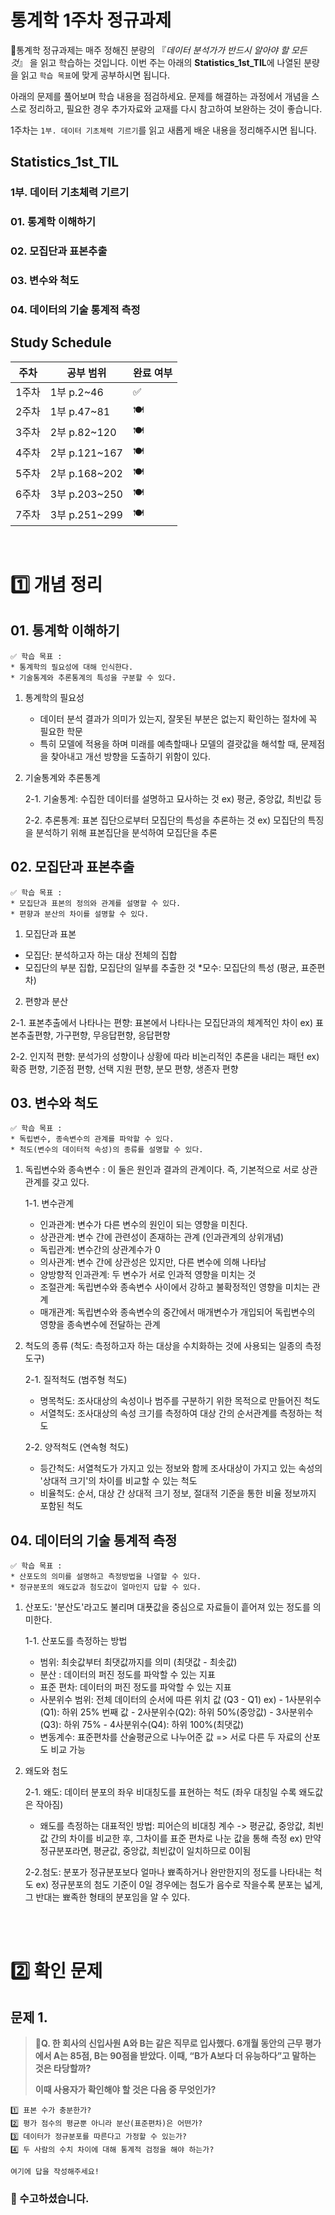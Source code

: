 # 통계학 1주차 정규과제

📌통계학 정규과제는 매주 정해진 분량의 『*데이터 분석가가 반드시 알아야 할 모든 것*』 을 읽고 학습하는 것입니다. 이번 주는 아래의 **Statistics_1st_TIL**에 나열된 분량을 읽고 `학습 목표`에 맞게 공부하시면 됩니다.

아래의 문제를 풀어보며 학습 내용을 점검하세요. 문제를 해결하는 과정에서 개념을 스스로 정리하고, 필요한 경우 추가자료와 교재를 다시 참고하여 보완하는 것이 좋습니다.

1주차는 `1부. 데이터 기초체력 기르기`를 읽고 새롭게 배운 내용을 정리해주시면 됩니다.


## Statistics_1st_TIL

### 1부. 데이터 기초체력 기르기
### 01. 통계학 이해하기
### 02. 모집단과 표본추출
### 03. 변수와 척도
### 04. 데이터의 기술 통계적 측정



## Study Schedule

| 주차  | 공부 범위     | 완료 여부 |
| ----- | ------------- | --------- |
| 1주차 | 1부 p.2~46    | ✅         |
| 2주차 | 1부 p.47~81   | 🍽️         |
| 3주차 | 2부 p.82~120  | 🍽️         |
| 4주차 | 2부 p.121~167 | 🍽️         |
| 5주차 | 2부 p.168~202 | 🍽️         |
| 6주차 | 3부 p.203~250 | 🍽️         |
| 7주차 | 3부 p.251~299 | 🍽️         |

<br>

<!-- 여기까진 그대로 둬 주세요-->


# 1️⃣ 개념 정리 
## 01. 통계학 이해하기

```
✅ 학습 목표 :
* 통계학의 필요성에 대해 인식한다.
* 기술통계와 추론통계의 특성을 구분할 수 있다.
```
1. 통계학의 필요성
   - 데이터 분석 결과가 의미가 있는지, 잘못된 부분은 없는지 확인하는 절차에 꼭 필요한 학문
   - 특히 모델에 적용을 하며 미래를 예측할때나 모델의 결괏값을 해석할 때, 문제점을 찾아내고 개선 방향을 도출하기 위함이 있다.
  
2. 기술통계와 추론통계

   2-1. 기술통계: 수집한 데이터를 설명하고 묘사하는 것
   ex) 평균, 중앙값, 최빈값 등

   2-2. 추론통계: 표본 집단으로부터 모집단의 특성을 추론하는 것
   ex) 모집단의 특징을 분석하기 위해 표본집단을 분석하여 모집단을 추론 
<!-- 새롭게 배운 내용을 자유롭게 정리해주세요.-->


## 02. 모집단과 표본추출

```
✅ 학습 목표 :
* 모집단과 표본의 정의와 관계를 설명할 수 있다.
* 편향과 분산의 차이를 설명할 수 있다.
```
1. 모집단과 표본
 - 모집단: 분석하고자 하는 대상 전체의 집합
 - 모집단의 부분 집합, 모집단의 일부를 추출한 것
   *모수: 모집단의 특성 (평균, 표준편차)

2. 편향과 분산
 
  2-1. 표본추출에서 나타나는 편향: 표본에서 나타나는 모집단과의 체계적인 차이
   ex) 표본추출편향, 가구편향, 무응답편향, 응답편향
 
  2-2. 인지적 편향: 분석가의 성향이나 상황에 따라 비논리적인 추론을 내리는 패턴 
   ex) 확증 편향, 기준점 편향, 선택 지원 편향, 분모 편향, 생존자 편향
<!-- 새롭게 배운 내용을 자유롭게 정리해주세요.-->


## 03. 변수와 척도
```
✅ 학습 목표 :
* 독립변수, 종속변수의 관계를 파악할 수 있다.
* 척도(변수의 데이터적 속성)의 종류를 설명할 수 있다.
```
1. 독립변수와 종속변수 : 이 둘은 원인과 결과의 관계이다. 즉, 기본적으로 서로 상관관계를 갖고 있다.

    1-1. 변수관계
    - 인과관계: 변수가 다른 변수의 원인이 되는 영향을 미친다.
    - 상관관계: 변수 간에 관련성이 존재하는 관계 (인과관계의 상위개념)
    - 독립관계: 변수간의 상관계수가 0
    - 의사관계: 변수 간에 상관성은 있지만, 다른 변수에 의해 나타남
    - 양방향적 인과관계: 두 변수가 서로 인과적 영향을 미치는 것
    - 조절관계: 독립변수와 종속변수 사이에서 강하고 불확정적인 영향을 미치는 관계
    - 매개관계: 독립변수와 종속변수의 중간에서 매개변수가 개입되어 독립변수의 영향을 종속변수에 전달하는 관계
      
3. 척도의 종류 (척도: 측정하고자 하는 대상을 수치화하는 것에 사용되는 일종의 측정 도구)

    2-1. 질적척도 (범주형 척도)
     - 명목척도: 조사대상의 속성이나 범주를 구분하기 위한 목적으로 만들어진 척도
     - 서열척도: 조사대상의 속성 크기를 측정하여 대상 간의 순서관계를 측정하는 척도

    2-2. 양적척도 (연속형 척도)
     - 등간척도: 서열척도가 가지고 있는 정보와 함께 조사대상이 가지고 있는 속성의 '상대적 크기'의 차이를 비교할 수 있는 척도
     - 비율척도: 순서, 대상 간 상대적 크기 정보, 절대적 기준을 통한 비율 정보까지 포함된 척도

<!-- 새롭게 배운 내용을 자유롭게 정리해주세요.-->


## 04. 데이터의 기술 통계적 측정

```
✅ 학습 목표 :
* 산포도의 의미를 설명하고 측정방법을 나열할 수 있다.
* 정규분포의 왜도값과 첨도값이 얼마인지 답할 수 있다.
```
1. 산포도: '분산도'라고도 불리며 대푯값을 중심으로 자료들이 흩어져 있는 정도를 의미한다.

    1-1. 산포도를 측정하는 방법
     - 범위: 최솟값부터 최댓값까지를 의미 (최댓값 - 최솟값)
     - 분산 : 데이터의 퍼진 정도를 파악할 수 있는 지표
     - 표준 편차: 데이터의 퍼진 정도를 파악할 수 있는 지표
     - 사분위수 범위: 전체 데이터의 순서에 따른 위치 값 (Q3 - Q1)
       ex) - 1사분위수(Q1): 하위 25% 번째 값
           - 2사분위수(Q2): 하위 50%(중앙값)
           - 3사분위수(Q3): 하위 75%
           - 4사분위수(Q4): 하위 100%(최댓값)
     - 변동계수: 표준편차를 산술평균으로 나누어준 값 => 서로 다른 두 자료의 산포도 비교 가능
  
  3. 왜도와 첨도
   
     2-1. 왜도: 데이터 분포의 좌우 비대칭도를 표현하는 척도 (좌우 대칭일 수록 왜도값은 작아짐)
       - 왜도를 측정하는 대표적인 방법: 피어슨의 비대칭 계수 -> 평균값, 중앙값, 최빈값 간의 차이를 비교한 후, 그차이를 표준 편차로 나눈 값을 통해 측정
         ex) 만약 정규분포라면, 평균값, 중앙값, 최빈값이 일치하므로 0이됨
   
     2-2.첨도: 분포가 정규분포보다 얼마나 뾰족하거나 완만한지의 정도를 나타내는 척도
         ex) 정규분포의 첨도 기준이 0일 경우에는 첨도가 음수로 작을수록 분포는 넓게, 그 반대는 뾰족한 형태의 분포임을 알 수 있다.
<!-- 새롭게 배운 내용을 자유롭게 정리해주세요.-->




<br>
<br>

# 2️⃣ 확인 문제

## 문제 1.

> **🧚Q. 한 회사의 신입사원 A와 B는 같은 직무로 입사했다. 6개월 동안의 근무 평가에서 A는 85점, B는 90점을 받았다. 이때, “B가 A보다 더 유능하다”고 말하는 것은 타당할까?**
>
> **이때 사용자가 확인해야 할 것은 다음 중 무엇인가?**

~~~
1️⃣ 표본 수가 충분한가?
2️⃣ 평가 점수의 평균뿐 아니라 분산(표준편차)은 어떤가?
3️⃣ 데이터가 정규분포를 따른다고 가정할 수 있는가?
4️⃣ 두 사람의 수치 차이에 대해 통계적 검정을 해야 하는가?
~~~



<!--학습한 개념을 활용하여 자유롭게 설명해 보세요. 구체적인 예시를 들어 설명하면 더욱 좋습니다.-->

```
여기에 답을 작성해주세요!
```



### 🎉 수고하셨습니다.
